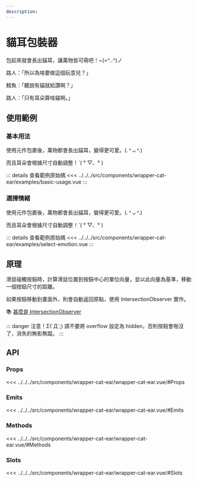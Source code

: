 ```yaml
---
description: 
---
```


<script setup>
import BasicUsage from '../../../src/components/wrapper-cat-ear/examples/basic-usage.vue'
import SelectEmotion from '../../../src/components/wrapper-cat-ear/examples/select-emotion.vue'
</script>

# 貓耳包裝器

包起來就會長出貓耳，讓萬物皆可萌吧！~(=^‥^)ノ

路人：「所以為啥要做這個玩意兒？」

鱈魚：「聽說有貓就給讚啊？」

路人：「只有耳朵算啥貓啊。」

## 使用範例

### 基本用法

使用元件包裹後，萬物都會長出貓耳，變得更可愛。(. ❛ ᴗ ❛.)

而且耳朵會根據尺寸自動調整！ˋ( ° ▽、° )

<basic-usage/>

::: details 查看範例原始碼
<<< ../../../src/components/wrapper-cat-ear/examples/basic-usage.vue
:::

### 選擇情緒

使用元件包裹後，萬物都會長出貓耳，變得更可愛。(. ❛ ᴗ ❛.)

而且耳朵會根據尺寸自動調整！ˋ( ° ▽、° )

<select-emotion/>

::: details 查看範例原始碼
<<< ../../../src/components/wrapper-cat-ear/examples/select-emotion.vue
:::

## 原理

滑鼠碰觸按鈕時，計算滑鼠位置到按鈕中心的單位向量，並以此向量為基準，移動一個按鈕尺寸的距離。

如果按鈕移動到畫面外，則會自動返回原點，使用 IntersectionObserver 實作。

📚 [甚麼是 IntersectionObserver](https://developer.mozilla.org/zh-CN/docs/Web/API/IntersectionObserver)

::: danger 注意！Σ(ˊДˋ;)
請不要將 overflow 設定為 hidden，否則按鈕會啪沒了，消失的無影無蹤。
:::

## API

### Props

<<< ../../../src/components/wrapper-cat-ear/wrapper-cat-ear.vue/#Props

### Emits

<<< ../../../src/components/wrapper-cat-ear/wrapper-cat-ear.vue/#Emits

### Methods

<<< ../../../src/components/wrapper-cat-ear/wrapper-cat-ear.vue/#Methods

### Slots

<<< ../../../src/components/wrapper-cat-ear/wrapper-cat-ear.vue/#Slots
